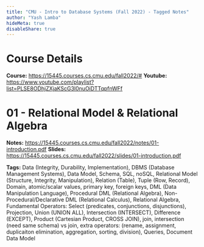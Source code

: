 ```yaml
---
title: "CMU - Intro to Database Systems (Fall 2022) - Tagged Notes"
author: "Yash Lamba"
hideMeta: true
disableShare: true
---
```


# Course Details
**Course:** https://15445.courses.cs.cmu.edu/fall2022/#
**Youtube:** https://www.youtube.com/playlist?list=PLSE8ODhjZXjaKScG3l0nuOiDTTqpfnWFf

# 01 - Relational Model & Relational Algebra
**Notes:** https://15445.courses.cs.cmu.edu/fall2022/notes/01-introduction.pdf
**Slides:** https://15445.courses.cs.cmu.edu/fall2022/slides/01-introduction.pdf

**Tags:** Data (Integrity, Durability, Implementation), DBMS (Database Management Systems), Data Model, Schema, SQL, noSQL, Relational Model (Structure, Integrity, Manipulation), Relation (Table), Tuple (Row, Record), Domain, atomic/scalar values, primary key, foreign keys, DML (Data Manipulation Language), Procedural DML (Relational Algebra), Non-Procedural/Declarative DML (Relational Calculus), Relational Algebra, Fundamental Operators: Select (predicates, conjunctions, disjunctions), Projection, Union (UNION ALL), Intersection (INTERSECT), Difference (EXCEPT), Product (Cartesian Product, CROSS JOIN), join, intersection (need same schema) vs join, extra operators: (rename, assignment, duplicaiton elimination, aggregation, sorting, division), Queries, Document Data Model